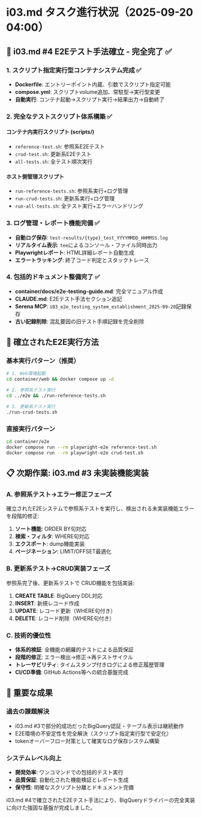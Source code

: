 # i03.md タスク進行状況（2025-09-20 04:00）

## 🎯 i03.md #4 E2Eテスト手法確立 - 完全完了 ✅

### 1. スクリプト指定実行型コンテナシステム完成 ✅
- **Dockerfile**: エントリーポイント内蔵、引数でスクリプト指定可能
- **compose.yml**: スクリプトvolume追加、常駐型→実行型変更
- **自動実行**: コンテナ起動→スクリプト実行→結果出力→自動終了

### 2. 完全なテストスクリプト体系構築 ✅

#### コンテナ内実行スクリプト (scripts/)
- `reference-test.sh`: 参照系E2Eテスト
- `crud-test.sh`: 更新系E2Eテスト
- `all-tests.sh`: 全テスト順次実行

#### ホスト側管理スクリプト
- `run-reference-tests.sh`: 参照系実行+ログ管理
- `run-crud-tests.sh`: 更新系実行+ログ管理
- `run-all-tests.sh`: 全テスト実行+エラーハンドリング

### 3. ログ管理・レポート機能完備 ✅
- **自動ログ保存**: `test-results/{type}_test_YYYYMMDD_HHMMSS.log`
- **リアルタイム表示**: `tee`によるコンソール・ファイル同時出力
- **Playwrightレポート**: HTML詳細レポート自動生成
- **エラートラッキング**: 終了コード判定とスタックトレース

### 4. 包括的ドキュメント整備完了 ✅
- **container/docs/e2e-testing-guide.md**: 完全マニュアル作成
- **CLAUDE.md**: E2Eテスト手法セクション追記
- **Serena MCP**: `i03_e2e_testing_system_establishment_2025-09-20`記録保存
- **古い記録削除**: 混乱要因の旧テスト手順記録を完全削除

## 🚀 確立されたE2E実行方法

### 基本実行パターン（推奨）
```bash
# 1. Web環境起動
cd container/web && docker compose up -d

# 2. 参照系テスト実行
cd ../e2e && ./run-reference-tests.sh

# 3. 更新系テスト実行
./run-crud-tests.sh
```

### 直接実行パターン
```bash
cd container/e2e
docker compose run --rm playwright-e2e reference-test.sh
docker compose run --rm playwright-e2e crud-test.sh
```

## 📋 次期作業: i03.md #3 未実装機能実装

### A. 参照系テスト→エラー修正フェーズ
確立されたE2Eシステムで参照系テストを実行し、検出される未実装機能エラーを段階的修正:

1. **ソート機能**: ORDER BY句対応
2. **検索・フィルタ**: WHERE句対応
3. **エクスポート**: dump機能実装
4. **ページネーション**: LIMIT/OFFSET最適化

### B. 更新系テスト→CRUD実装フェーズ
参照系完了後、更新系テストで CRUD機能を包括実装:

1. **CREATE TABLE**: BigQuery DDL対応
2. **INSERT**: 新規レコード作成
3. **UPDATE**: レコード更新（WHERE句付き）
4. **DELETE**: レコード削除（WHERE句付き）

### C. 技術的優位性
- **体系的検証**: 全機能の網羅的テストによる品質保証
- **段階的修正**: エラー検出→修正→再テストサイクル
- **トレーサビリティ**: タイムスタンプ付きログによる修正履歴管理
- **CI/CD準備**: GitHub Actions等への統合基盤完成

## 🎯 重要な成果

### 過去の課題解決
- i03.md #3で部分的成功だったBigQuery認証・テーブル表示は継続動作
- E2E環境の不安定性を完全解決（スクリプト指定実行型で安定化）
- tokenオーバーフロー対策として確実なログ保存システム構築

### システムレベル向上
- **開発効率**: ワンコマンドでの包括的テスト実行
- **品質保証**: 自動化された機能検証とレポート生成
- **保守性**: 明確なスクリプト分離とドキュメント完備

i03.md #4で確立されたE2Eテスト手法により、BigQueryドライバーの完全実装に向けた強固な基盤が完成しました。